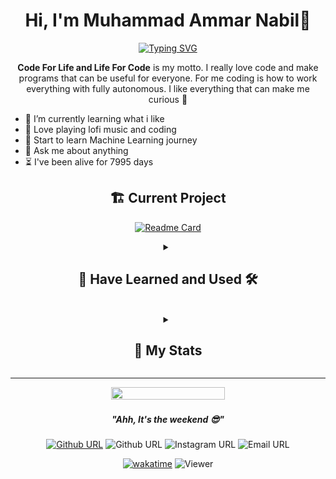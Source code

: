<div align="center">

<h1>Hi, I'm Muhammad Ammar Nabil👋</h1>

[![Typing SVG](https://readme-typing-svg.demolab.com?font=Consolas&color=2EF77D&center=true&vCenter=true&width=435&lines=%F0%9F%93%8A+Data+Enthusiast;%F0%9F%92%BB+Backend+Developer;%F0%9F%93%84+Love+with+Data)](https://git.io/typing-svg)

</div>
<div align="center">

**Code For Life and Life For Code** is my motto. I really love code and make programs that can be useful for everyone. For me coding is how to work everything with fully autonomous. I like everything that can make me curious 🔬

</div>

- 🌱 I’m currently learning what i like
- 🎵 Love playing lofi music and coding
- 🧿 Start to learn Machine Learning journey
- 💬 Ask me about anything
- ⏳ I've been alive for 7995 days
  </br>

<div align="center">

## 🏗 Current Project

[![Readme Card](https://github-readme-stats.vercel.app/api/pin/?username=manabil&repo=Dectma&show_owner=true&theme=tokyonight&bg_color=151515&title_color=fb8c00&text_color=ffffff&icon_color=39d353&border_color=151515)](https://github.com/manabil/Dectma)
</br>

<details>

<summary><h2>🔎 Have Learned and Used 🛠</h2></summary>

<details>
    
<summary><h3>Programming Language</h3></summary>

<a href="https://www.php.net" target="_blank" rel="noreferrer"> <img src="https://raw.githubusercontent.com/devicons/devicon/master/icons/php/php-original.svg" alt="php" width="40" height="40"/> </a>
<a href="https://www.python.org" target="_blank" rel="noreferrer"> <img src="https://raw.githubusercontent.com/devicons/devicon/master/icons/python/python-original.svg" alt="python" width="40" height="40"/> </a>
<a href="https://www.java.com" target="_blank" rel="noreferrer"> <img src="https://raw.githubusercontent.com/devicons/devicon/master/icons/java/java-original.svg" alt="java" width="40" height="40"/> </a>
<a href="https://developer.mozilla.org/en-US/docs/Web/JavaScript" target="_blank" rel="noreferrer"> <img src="https://raw.githubusercontent.com/devicons/devicon/master/icons/javascript/javascript-original.svg" alt="javascript" width="40" height="40"/>
<a href="https://www.w3schools.com/cpp/" target="_blank" rel="noreferrer"> <img src="https://raw.githubusercontent.com/devicons/devicon/master/icons/cplusplus/cplusplus-original.svg" alt="cplusplus" width="40" height="40"/> </a>

</details>
 
<details>

<summary><h3>Web Framework</h3></summary>

</a> <a href="https://laravel.com/" target="_blank" rel="noreferrer"> <img src="https://raw.githubusercontent.com/devicons/devicon/master/icons/laravel/laravel-plain-wordmark.svg" alt="laravel" width="40" height="40"/> </a>
<a href="https://codeigniter.com" target="_blank" rel="noreferrer"> <img src="https://cdn.worldvectorlogo.com/logos/codeigniter.svg" alt="codeigniter" width="40" height="40"/> </a>
<a href="https://github.com/hapijs/hapi" target="_blank" rel="noreferrer"> <img src="https://raw.githubusercontent.com/hapijs/assets/master/images/hapi.png" alt="hapijs" width="60" height="40"/> </a>

</details>
 
<details>

<summary><h3>Web Development</h3></summary>

<a href="https://nodejs.org/en/" target="_blank" rel="noreferrer"> <img src="https://nodejs.org/static/images/logo.svg" alt="nodejs" width="100" height="40"/> </a>
<a href="https://www.w3.org/html/" target="_blank" rel="noreferrer"> <img src="https://raw.githubusercontent.com/devicons/devicon/master/icons/html5/html5-original-wordmark.svg" alt="html5" width="40" height="40"/> </a>
<a href="https://www.w3schools.com/css/" target="_blank" rel="noreferrer"> <img src="https://raw.githubusercontent.com/devicons/devicon/master/icons/css3/css3-original-wordmark.svg" alt="css3" width="40" height="40"/> </a>
<a href="https://getbootstrap.com" target="_blank" rel="noreferrer"> <img src="https://raw.githubusercontent.com/devicons/devicon/master/icons/bootstrap/bootstrap-plain-wordmark.svg" alt="bootstrap" width="40" height="40"/> </a>
<a href="https://www.chartjs.org" target="_blank" rel="noreferrer"> <img src="https://www.chartjs.org/media/logo-title.svg" alt="chartjs" width="40" height="40"/> </a>

</details>

<details>

<summary><h3>Database</h3></summary>

<a href="https://www.mysql.com/" target="_blank" rel="noreferrer"> <img src="https://raw.githubusercontent.com/devicons/devicon/master/icons/mysql/mysql-original-wordmark.svg" alt="mysql" width="40" height="40"/> </a>
<a href="https://www.postgresql.org/" target="_blank" rel="noreferrer"> <img src="https://www.postgresql.org/media/img/about/press/elephant.png" alt="postgre" width="40" height="40"/> </a>

</details>

<details>

<summary><h3>Tool and Utilities</h3></summary>

<a href="https://code.visualstudio.com/" target="_blank" rel="noreferrer"> <img src="https://code.visualstudio.com/assets/images/code-stable.png" alt="vscode" width="40" height="40"/> </a>
<a href="https://colab.research.google.com" target="_blank" rel="noreferrer"> <img src="https://colab.research.google.com/img/colab_favicon_256px.png" alt="colab" width="40" height="40"/> </a>
<a href="https://git-scm.com/" target="_blank" rel="noreferrer"> <img src="https://www.vectorlogo.zone/logos/git-scm/git-scm-icon.svg" alt="git" width="40" height="40"/> </a>
<a href="https://www.figma.com/" target="_blank" rel="noreferrer"> <img src="https://www.vectorlogo.zone/logos/figma/figma-icon.svg" alt="figma" width="40" height="40"/> </a>
<a href="https://www.gnu.org/software/bash/" target="_blank" rel="noreferrer"> <img src="https://www.vectorlogo.zone/logos/gnu_bash/gnu_bash-icon.svg" alt="bash" width="40" height="40"/> </a>
<a href="https://www.mathworks.com/" target="_blank" rel="noreferrer"> <img src="https://upload.wikimedia.org/wikipedia/commons/2/21/Matlab_Logo.png" alt="matlab" width="40" height="40"/> </a>
<a href="https://www.qt.io/" target="_blank" rel="noreferrer"> <img src="https://upload.wikimedia.org/wikipedia/commons/0/0b/Qt_logo_2016.svg" alt="qt" width="40" height="40"/> </a>
<a href="https://www.arduino.cc/" target="_blank" rel="noreferrer"> <img src="https://cdn.worldvectorlogo.com/logos/arduino-1.svg" alt="arduino" width="40" height="40"/> </a>
<a href="https://www.pygame.org/" target="_blank" rel="noreferrer"> <img src="https://www.pygame.org/images/logo_lofi.png" alt="pygame" width="100" height="40"/> </a>

</details>

<details>

<summary><h3>Machine Learning</h3></summary>

<a href="https://www.tensorflow.org" target="_blank" rel="noreferrer"> <img src="https://www.vectorlogo.zone/logos/tensorflow/tensorflow-icon.svg" alt="tensorflow" width="40" height="40"/> </a>
<a href="https://keras.io/" target="_blank" rel="noreferrer"> <img src="https://github.com/valohai/ml-logos/blob/master/keras.svg" alt="keras" width="40" height="40"/> </a>
<a href="https://matplotlib.org/" target="_blank" rel="noreferrer"> <img src="https://github.com/valohai/ml-logos/blob/master/matplotlib.svg" alt="matplotlib" width="100" height="40"/> </a>
<a href="https://pandas.pydata.org/" target="_blank" rel="noreferrer"> <img src="https://raw.githubusercontent.com/devicons/devicon/2ae2a900d2f041da66e950e4d48052658d850630/icons/pandas/pandas-original.svg" alt="pandas" width="40" height="40"/> </a>
<a href="https://numpy.org/" target="_blank" rel="noreferrer"> <img src="https://numpy.org/images/logo.svg" alt="numpy" width="40" height="40"/> </a>
<a href="https://scikit-learn.org/stable/" target="_blank" rel="noreferrer"> <img src="https://scikit-learn.org/stable/_static/scikit-learn-logo-small.png" alt="scikitlearn" width="100" height="40"/> </a>
<a href="https://seaborn.pydata.org/" target="_blank" rel="noreferrer"> <img src="https://seaborn.pydata.org/_static/logo-wide-lightbg.svg" alt="seaborn" width="100" height="40"/> </a>

</details>

</div>

</details>

</br>

<div align="center">

<details>

<summary><h2>📃 My Stats</h2></summary>

![Top Langs](https://github-readme-stats.vercel.app/api/top-langs/?username=manabil&layout=compact&theme=tokyonight&bg_color=0d1117&title_color=fb8c00&text_color=ffffff&langs_count=10&border_color=0d1117)&nbsp;&nbsp;&nbsp;
![Manabil's GitHub stats](https://github-readme-stats.vercel.app/api?username=manabil&include_all_commits=true&count_private=true&show_icons=true&theme=tokyonight&bg_color=0d1117&title_color=fb8c00&text_color=ffffff&icon_color=39d353&border_color=0d1117)

<p><img align="center" src="https://github-readme-streak-stats.herokuapp.com/?user=manabil&theme=dark&bg_color=0d1117" alt="manabil" /></p>

![](https://activity-graph.herokuapp.com/graph?username=manabil&theme=gotham)

</details>

</div>

<div align="center">

---

<img src="https://i.pinimg.com/originals/15/e7/e3/15e7e300166c962d3b8a22f60b5cac9e.gif"  width=60% height=40%>
<h5><i>"Ahh, It's the weekend 😎"</i></h5>

[![Github URL](https://img.shields.io/twitter/url?color=24292e&label=manabil&logo=github&style=flat-square&url=https://github.com/manabil)](https://github.com/manabil)
![Github URL](https://img.shields.io/twitter/url?color=24292e&label=pureism&logo=github&style=flat-square&url=https://github.com/pureism)
![Instagram URL](https://img.shields.io/twitter/url?color=e4405f&label=%40ammar__nabil&logo=instagram&style=flat-square&url=https://instagram.com/ammar__nabil)
![Email URL](https://img.shields.io/twitter/url?color=ea4335&label=mammarnabil%40gmail.com&logo=gmail&style=flat-square&url=https%3A%2F%2Fgmail.com)

[![wakatime](https://wakatime.com/badge/user/3728d51b-5754-4c6c-8d6d-9a2640430efe.svg)](https://wakatime.com/@3728d51b-5754-4c6c-8d6d-9a2640430efe)
![Viewer](https://komarev.com/ghpvc/?username=manabil)

</div>

